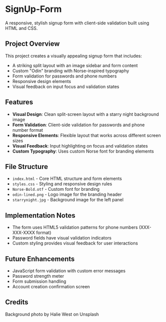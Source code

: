 # SignUp-Form

A responsive, stylish signup form with client-side validation built using HTML and CSS.

## Project Overview

This project creates a visually appealing signup form that includes:

- A striking split layout with an image sidebar and form content
- Custom "Odin" branding with Norse-inspired typography
- Form validation for passwords and phone numbers
- Responsive design elements
- Visual feedback on input focus and validation states

## Features

- **Visual Design**: Clean split-screen layout with a starry night background image
- **Form Validation**: Client-side validation for passwords and phone number format
- **Responsive Elements**: Flexible layout that works across different screen sizes
- **Visual Feedback**: Input highlighting on focus and validation states
- **Custom Typography**: Uses custom Norse font for branding elements

## File Structure

- `index.html` - Core HTML structure and form elements
- `styles.css` - Styling and responsive design rules
- `Norse-Bold.otf` - Custom font for branding
- `odin-lined.png` - Logo image for the branding header
- `starrynight.jpg` - Background image for the left panel

## Implementation Notes

- The form uses HTML5 validation patterns for phone numbers (XXX-XXX-XXXX format)
- Password fields have visual validation indicators
- Custom styling provides visual feedback for user interactions

## Future Enhancements

- JavaScript form validation with custom error messages
- Password strength meter
- Form submission handling
- Account creation confirmation screen

## Credits

Background photo by Halie West on Unsplash